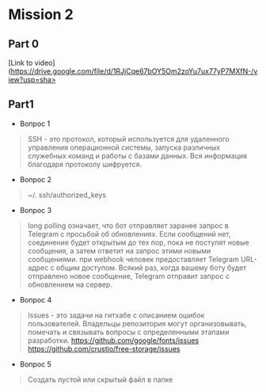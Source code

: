 # Mission 2

## Part 0

[Link to video](https://drive.google.com/file/d/1RJjCqe67bOY5Om2zoYu7ux77yP7MXfN-/view?usp=sha>

## Part1

- Вопрос 1
> SSH - это протокол, который используется для удаленного управления операционной системы, запуска различных служебных команд и работы с базами данных. Вся информация благодаря протоколу шифруется.

- Вопрос 2
> ~/. ssh/authorized_keys

- Вопрос 3
> long polling означает, что бот отправляет заранее запрос в Telegram с просьбой об обновлениях. Если сообщений нет, соединение будет открытым до тех пор, пока не поступят новые сообщения, а затем ответит на запрос этими новыми сообщениями. при webhook человек предоставляет Telegram URL-адрес с общим доступом. Всякий раз, когда вашему боту будет отправлено новое сообщение, Telegram отправит запрос с обновлением на сервер.

- Вопрос 4
> Issues - это задачи на гитхабе с описанием ошибок пользователей. Владельцы репозитория могут организовывать, помечать и связывать вопросы с определенными этапами разработки.
https://github.com/google/fonts/issues
https://github.com/crustio/free-storage/issues

- Вопрос 5
> Создать пустой или скрытый файл в папке
